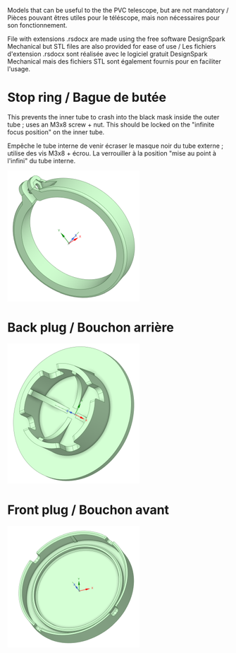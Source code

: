 Models that can be useful to the the PVC telescope, but are not mandatory / Pièces pouvant êtres utiles pour le téléscope, mais non nécessaires pour son fonctionnement.

File with extensions .rsdocx are made using the free software DesignSpark Mechanical but STL files are also provided for ease of use / Les fichiers d'extension .rsdocx sont réalisée avec le logiciel gratuit DesignSpark Mechanical mais des fichiers STL sont également fournis pour en faciliter l'usage.

# Stop ring / Bague de butée #
This prevents the inner tube to crash into the black mask inside the outer tube ; uses an M3x8 screw + nut. This should be locked on the "infinite focus position" on the inner tube.

Empêche le tube interne de venir écraser le masque noir du tube externe ; utilise des vis M3x8 + écrou. La verrouiller à la position "mise au point à l'infini" du tube interne.

![Bague](Lunette-BagueButee.png)

# Back plug / Bouchon arrière #

![BouchonAR](Lunette-BouchonAR.png)

# Front plug / Bouchon avant #

![BouchonAV](Lunette-BouchonAV.png)
